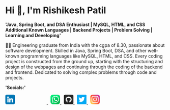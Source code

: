 # Hi 👋, I'm Rishikesh Patil

**'Java, Spring Boot, and DSA Enthusiast | MySQL, HTML, and CSS Additional Known Languages | Backend Projects | Problem Solving | Learning and Developing'**

👨‍💻 Engineering graduate from India with the cgpa of  8.30, passionate about software development. Skilled in Java, Spring Boot, DSA, and other well-known programming languages like MySQL, HTML, and CSS. Every coding project is constructed from the ground up, starting with the structuring and design of the webpages and continuing through the coding of the backend and frontend. Dedicated to solving complex problems through code and projects.

**'Socials:'**
<p>
    <a href="https://www.linkedin.com/in/patilrishikesh">
        <img src="linkedin.png" alt="instagram" width="30px" style="padding-right: 100px;">
    </a>
    &nbsp; <a href="https://wa.me/919137108042">
        <img src="whatsapp.png" alt="instagram" width="30px">
    </a>
    &nbsp; <a href="https://github.com/TheRishiPatil">
        <img src="github.png" alt="instagram" width="30px">
    </a>
    &nbsp; <a href="https://twitter.com/Rishi9137108042">
        <img src="twitter.png" alt="instagram" width="30px">
    </a>
    &nbsp; <a href="https://www.instagram.com/i_a_m_i_r_o_n_m_a_n/">
        <img src="instagram.png" alt="instagram" width="30px">
    </a>
</p>
